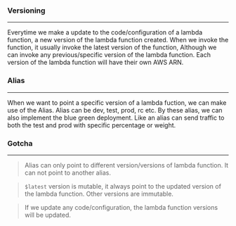 ### Versioning

---

Everytime we make a update to the code/configuration of a lambda function, a new version of the lambda function created. When we invoke the function, it usually invoke the latest version of the function, Although we can invoke any previous/specific version of the lambda function. Each version of the lambda function will have their own AWS ARN.

### Alias

---

When we want to point a specific version of a lambda fuction, we can make use of the Alias. Alias can be dev, test, prod, rc etc. By these alias, we can also implement the blue green deployment. Like an alias can send traffic to both the test and prod with specific percentage or weight.

### Gotcha

---

> Alias can only point to different version/versions of lambda function. It can not point to another alias.

> `$latest` version is mutable, it always point to the updated version of the lambda function. Other versions are immutable.

> If we update any code/configuration, the lambda function versions will be updated.
